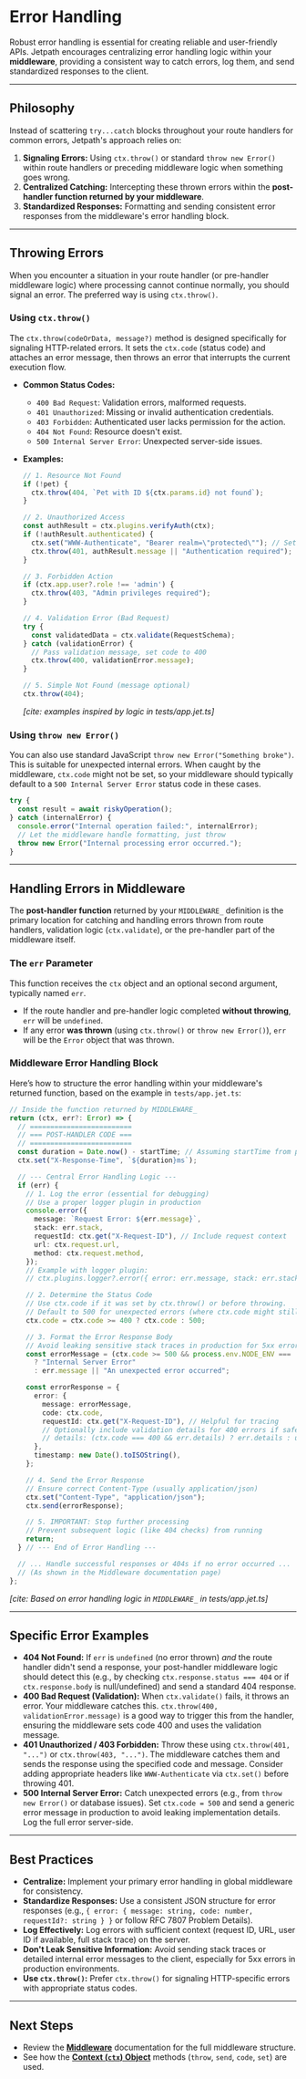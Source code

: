 <docmach type="wrapper" file="doc-fragments/docs.html" replacement="content">
  
# Error Handling

Robust error handling is essential for creating reliable and user-friendly APIs. Jetpath encourages centralizing error handling logic within your **middleware**, providing a consistent way to catch errors, log them, and send standardized responses to the client.

---

## Philosophy

Instead of scattering `try...catch` blocks throughout your route handlers for common errors, Jetpath's approach relies on:

1.  **Signaling Errors:** Using `ctx.throw()` or standard `throw new Error()` within route handlers or preceding middleware logic when something goes wrong.
2.  **Centralized Catching:** Intercepting these thrown errors within the **post-handler function returned by your middleware**.
3.  **Standardized Responses:** Formatting and sending consistent error responses from the middleware's error handling block.

---

## Throwing Errors

When you encounter a situation in your route handler (or pre-handler middleware logic) where processing cannot continue normally, you should signal an error. The preferred way is using `ctx.throw()`.

### Using `ctx.throw()`

The `ctx.throw(codeOrData, message?)` method is designed specifically for signaling HTTP-related errors. It sets the `ctx.code` (status code) and attaches an error message, then throws an error that interrupts the current execution flow.

* **Common Status Codes:**
    * `400 Bad Request`: Validation errors, malformed requests.
    * `401 Unauthorized`: Missing or invalid authentication credentials.
    * `403 Forbidden`: Authenticated user lacks permission for the action.
    * `404 Not Found`: Resource doesn't exist.
    * `500 Internal Server Error`: Unexpected server-side issues.

* **Examples:**
    ```typescript
    // 1. Resource Not Found
    if (!pet) {
      ctx.throw(404, `Pet with ID ${ctx.params.id} not found`);
    }

    // 2. Unauthorized Access
    const authResult = ctx.plugins.verifyAuth(ctx);
    if (!authResult.authenticated) {
      ctx.set("WWW-Authenticate", "Bearer realm=\"protected\""); // Set relevant header
      ctx.throw(401, authResult.message || "Authentication required");
    }

    // 3. Forbidden Action
    if (ctx.app.user?.role !== 'admin') {
      ctx.throw(403, "Admin privileges required");
    }

    // 4. Validation Error (Bad Request)
    try {
      const validatedData = ctx.validate(RequestSchema);
    } catch (validationError) {
      // Pass validation message, set code to 400
      ctx.throw(400, validationError.message);
    }

    // 5. Simple Not Found (message optional)
    ctx.throw(404);
    ```
    *[cite: examples inspired by logic in tests/app.jet.ts]*

### Using `throw new Error()`

You can also use standard JavaScript `throw new Error("Something broke")`. This is suitable for unexpected internal errors. When caught by the middleware, `ctx.code` might not be set, so your middleware should typically default to a `500 Internal Server Error` status code in these cases.

```typescript
try {
  const result = await riskyOperation();
} catch (internalError) {
  console.error("Internal operation failed:", internalError);
  // Let the middleware handle formatting, just throw
  throw new Error("Internal processing error occurred.");
}
````

-----

## Handling Errors in Middleware

The **post-handler function** returned by your `MIDDLEWARE_` definition is the primary location for catching and handling errors thrown from route handlers, validation logic (`ctx.validate`), or the pre-handler part of the middleware itself.

### The `err` Parameter

This function receives the `ctx` object and an optional second argument, typically named `err`.

  * If the route handler and pre-handler logic completed **without throwing**, `err` will be `undefined`.
  * If any error **was thrown** (using `ctx.throw()` or `throw new Error()`), `err` will be the `Error` object that was thrown.

### Middleware Error Handling Block

Here’s how to structure the error handling within your middleware's returned function, based on the example in `tests/app.jet.ts`:

```typescript
// Inside the function returned by MIDDLEWARE_
return (ctx, err?: Error) => {
  // =========================
  // === POST-HANDLER CODE ===
  // =========================
  const duration = Date.now() - startTime; // Assuming startTime from pre-handler
  ctx.set("X-Response-Time", `${duration}ms`);

  // --- Central Error Handling Logic ---
  if (err) {
    // 1. Log the error (essential for debugging)
    // Use a proper logger plugin in production
    console.error({
      message: `Request Error: ${err.message}`,
      stack: err.stack,
      requestId: ctx.get("X-Request-ID"), // Include request context
      url: ctx.request.url,
      method: ctx.request.method,
    });
    // Example with logger plugin:
    // ctx.plugins.logger?.error({ error: err.message, stack: err.stack, code: ctx.code, requestId: ctx.get("X-Request-ID") });

    // 2. Determine the Status Code
    // Use ctx.code if it was set by ctx.throw() or before throwing.
    // Default to 500 for unexpected errors (where ctx.code might still be 200 or unset).
    ctx.code = ctx.code >= 400 ? ctx.code : 500;

    // 3. Format the Error Response Body
    // Avoid leaking sensitive stack traces in production for 5xx errors!
    const errorMessage = (ctx.code >= 500 && process.env.NODE_ENV === 'production')
      ? "Internal Server Error"
      : err.message || "An unexpected error occurred";

    const errorResponse = {
      error: {
        message: errorMessage,
        code: ctx.code,
        requestId: ctx.get("X-Request-ID"), // Helpful for tracing
        // Optionally include validation details for 400 errors if safe
        // details: (ctx.code === 400 && err.details) ? err.details : undefined,
      },
      timestamp: new Date().toISOString(),
    };

    // 4. Send the Error Response
    // Ensure correct Content-Type (usually application/json)
    ctx.set("Content-Type", "application/json");
    ctx.send(errorResponse);

    // 5. IMPORTANT: Stop further processing
    // Prevent subsequent logic (like 404 checks) from running
    return;
  } // --- End of Error Handling ---

  // ... Handle successful responses or 404s if no error occurred ...
  // (As shown in the Middleware documentation page)
};
```

*[cite: Based on error handling logic in `MIDDLEWARE_` in tests/app.jet.ts]*

-----

## Specific Error Examples

  * **404 Not Found:** If `err` is `undefined` (no error thrown) *and* the route handler didn't send a response, your post-handler middleware logic should detect this (e.g., by checking `ctx.response.status === 404` or if `ctx.response.body` is null/undefined) and send a standard 404 response.
  * **400 Bad Request (Validation):** When `ctx.validate()` fails, it throws an error. Your middleware catches this. `ctx.throw(400, validationError.message)` is a good way to trigger this from the handler, ensuring the middleware sets code 400 and uses the validation message.
  * **401 Unauthorized / 403 Forbidden:** Throw these using `ctx.throw(401, "...")` or `ctx.throw(403, "...")`. The middleware catches them and sends the response using the specified code and message. Consider adding appropriate headers like `WWW-Authenticate` via `ctx.set()` before throwing 401.
  * **500 Internal Server Error:** Catch unexpected errors (e.g., from `throw new Error()` or database issues). Set `ctx.code = 500` and send a generic error message in production to avoid leaking implementation details. Log the full error server-side.

-----

## Best Practices

  * **Centralize:** Implement your primary error handling in global middleware for consistency.
  * **Standardize Responses:** Use a consistent JSON structure for error responses (e.g., `{ error: { message: string, code: number, requestId?: string } }` or follow RFC 7807 Problem Details).
  * **Log Effectively:** Log errors with sufficient context (request ID, URL, user ID if available, full stack trace) on the server.
  * **Don't Leak Sensitive Information:** Avoid sending stack traces or detailed internal error messages to the client, especially for 5xx errors in production environments.
  * **Use `ctx.throw()`:** Prefer `ctx.throw()` for signaling HTTP-specific errors with appropriate status codes.

-----

## Next Steps

  * Review the [**Middleware**](https://www.google.com/search?q=./middleware.md) documentation for the full middleware structure.
  * See how the [**Context (`ctx`) Object**](https://www.google.com/search?q=./context.md) methods (`throw`, `send`, `code`, `set`) are used.
 
</docmach>



